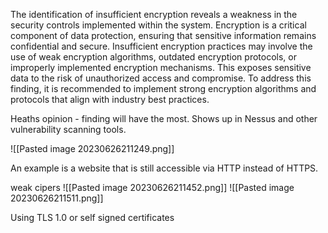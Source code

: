 The identification of insufficient encryption reveals a weakness in the security controls implemented within the system. Encryption is a critical component of data protection, ensuring that sensitive information remains confidential and secure. Insufficient encryption practices may involve the use of weak encryption algorithms, outdated encryption protocols, or improperly implemented encryption mechanisms. This exposes sensitive data to the risk of unauthorized access and compromise. To address this finding, it is recommended to implement strong encryption algorithms and protocols that align with industry best practices.


Heaths opinion - finding will have the most. Shows up in Nessus and other vulnerability scanning tools.

![[Pasted image 20230626211249.png]]

An example is a website that is still accessible via HTTP instead of HTTPS.

weak cipers
![[Pasted image 20230626211452.png]]
![[Pasted image 20230626211511.png]]

Using TLS 1.0 or self signed certificates


